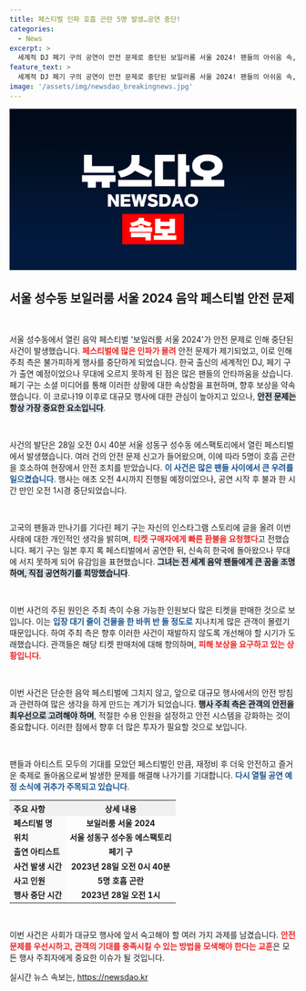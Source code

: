 ```yaml
---
title: 페스티벌 인파 호흡 곤란 5명 발생…공연 중단!
categories:
  - News
excerpt: >
  세계적 DJ 페기 구의 공연이 안전 문제로 중단된 보일러룸 서울 2024! 팬들의 아쉬움 속, 인파 과밀로 인한 안전사고 우려와 주최 측의 운영 논란이 불거졌다. 과연 진짜 원인은? 클릭해서 알아보세요!
feature_text: >
  세계적 DJ 페기 구의 공연이 안전 문제로 중단된 보일러룸 서울 2024! 팬들의 아쉬움 속, 인파 과밀로 인한 안전사고 우려와 주최 측의 운영 논란이 불거졌다. 과연 진짜 원인은? 클릭해서 알아보세요!
image: '/assets/img/newsdao_breakingnews.jpg'
---
```


<p><img src="/assets/img/newsdao_breakingnews.jpg" alt="firstkoreanews 속보" /></p>

<h2 data-ke-size="size26">서울 성수동 보일러룸 서울 2024 음악 페스티벌 안전 문제</h2>

<p data-ke-size="size16">&nbsp;</p>

<p>서울 성수동에서 열린 음악 페스티벌 '보일러룸 서울 2024'가 안전 문제로 인해 중단된 사건이 발생했습니다. <b><span style="color: #ee2323;">페스티벌에 많은 인파가 몰려</span></b> 안전 문제가 제기되었고, 이로 인해 주최 측은 불가피하게 행사를 중단하게 되었습니다. 한국 출신의 세계적인 DJ, 페기 구가 출연 예정이었으나 무대에 오르지 못하게 된 점은 많은 팬들의 안타까움을 샀습니다. <br>페기 구는 소셜 미디어를 통해 이러한 상황에 대한 속상함을 표현하며, 향후 보상을 약속했습니다. 이 코로나19 이후로 대규모 행사에 대한 관심이 높아지고 있으나, <b><span style="background-color: #21538527;">안전 문제는 항상 가장 중요한 요소입니다</span></b>. </p>

<p data-ke-size="size16">&nbsp;</p>

<p>사건의 발단은 28일 오전 0시 40분 서울 성동구 성수동 에스팩토리에서 열린 페스티벌에서 발생했습니다. 여러 건의 안전 문제 신고가 들어왔으며, 이에 따라 5명이 호흡 곤란을 호소하여 현장에서 안전 조치를 받았습니다. <b><span style="color: #1a5490;">이 사건은 많은 팬들 사이에서 큰 우려를 일으켰습니다</span></b>. 행사는 애초 오전 4시까지 진행될 예정이었으나, 공연 시작 후 불과 한 시간 만인 오전 1시경 중단되었습니다. </p>

<p data-ke-size="size16">&nbsp;</p>

<p>고국의 팬들과 만나기를 기다린 페기 구는 자신의 인스타그램 스토리에 글을 올려 이번 사태에 대한 개인적인 생각을 밝히며, <b><span style="color: #ee2323;">티켓 구매자에게 빠른 환불을 요청했다</span></b>고 전했습니다. 페기 구는 일본 후지 록 페스티벌에서 공연한 뒤, 신속히 한국에 돌아왔으나 무대에 서지 못하게 되어 유감임을 표현했습니다. <b><span style="background-color: #21538527;">그녀는 전 세계 음악 팬들에게 큰 꿈을 조명하며, 직접 공연하기를 희망했습니다</span></b>. </p>

<p data-ke-size="size16">&nbsp;</p>

<p>이번 사건의 주된 원인은 주최 측이 수용 가능한 인원보다 많은 티켓을 판매한 것으로 보입니다. 이는 <b><span style="color: #1a5490;">입장 대기 줄이 건물을 한 바퀴 반 돌 정도로</span></b> 지나치게 많은 관객이 몰렸기 때문입니다. 하여 주최 측은 향후 이러한 사건이 재발하지 않도록 개선해야 할 시기가 도래했습니다. 관객들은 해당 티켓 판매처에 대해 항의하며, <b><span style="color: #ee2323;">피해 보상을 요구하고 있는 상황입니다</span></b>.</p>

<p data-ke-size="size16">&nbsp;</p>

<p>이번 사건은 단순한 음악 페스티벌에 그치지 않고, 앞으로 대규모 행사에서의 안전 방침과 관련하여 많은 생각을 하게 만드는 계기가 되었습니다. <b><span style="background-color: #21538527;">행사 주최 측은 관객의 안전을 최우선으로 고려해야 하며</span></b>, 적절한 수용 인원을 설정하고 안전 시스템을 강화하는 것이 중요합니다. 이러한 점에서 향후 더 많은 투자가 필요할 것으로 보입니다. </p>

<p data-ke-size="size16">&nbsp;</p>

<p>팬들과 아티스트 모두의 기대를 모았던 페스티벌인 만큼, 재정비 후 더욱 안전하고 즐거운 축제로 돌아옴으로써 발생한 문제를 해결해 나가기를 기대합니다. <b><span style="color: #1a5490;">다시 열릴 공연 예정 소식에 귀추가 주목되고 있습니다</span></b>. </p>

<table style="width: 100%; border-collapse: collapse;">
  <tr>
    <th style="text-align: left; background-color: #f0f0f0;">주요 사항</th>
    <th style="text-align: center; background-color: #f0f0f0;">상세 내용</th>
  </tr>
  <tr>
    <td style="text-align: left; background-color: #f9f9f9;"><b>페스티벌 명</b></td>
    <td style="text-align: center; height: 17px;"><b>보일러룸 서울 2024</b></td>
  </tr>
  <tr>
    <td style="text-align: left; background-color: #f9f9f9;"><b>위치</b></td>
    <td style="text-align: center; height: 17px;"><b>서울 성동구 성수동 에스팩토리</b></td>
  </tr>
  <tr>
    <td style="text-align: left; background-color: #f9f9f9;"><b>출연 아티스트</b></td>
    <td style="text-align: center; height: 17px;"><b>페기 구</b></td>
  </tr>
  <tr>
    <td style="text-align: left; background-color: #f9f9f9;"><b>사건 발생 시간</b></td>
    <td style="text-align: center; height: 17px;"><b>2023년 28일 오전 0시 40분</b></td>
  </tr>
  <tr>
    <td style="text-align: left; background-color: #f9f9f9;"><b>사고 인원</b></td>
    <td style="text-align: center; height: 17px;"><b>5명 호흡 곤란</b></td>
  </tr>
  <tr>
    <td style="text-align: left; background-color: #f9f9f9;"><b>행사 중단 시간</b></td>
    <td style="text-align: center; height: 17px;"><b>2023년 28일 오전 1시</b></td>
  </tr>
</table>

<p data-ke-size="size16">&nbsp;</p>

<p>이번 사건은 사회가 대규모 행사에 앞서 숙고해야 할 여러 가지 과제를 남겼습니다. <b><span style="color: #ee2323;">안전 문제를 우선시하고, 관객의 기대를 충족시킬 수 있는 방법을 모색해야 한다는 교훈</span></b>은 모든 행사 주최자에게 중요한 이슈가 될 것입니다.</p>
실시간 뉴스 속보는, <a href="https://newsdao.kr" rel="dofollow">https://newsdao.kr</a>


